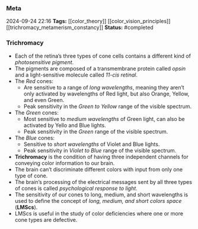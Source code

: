 ### Meta
2024-09-24 22:16
**Tags:** [[color_theory]] [[color_vision_principles]] [[trichromacy_metamerism_constancy]]
**Status:** #completed  

### Trichromacy
- Each of the retina’s three types of cone cells contains a different kind of *photosensitive pigment*.
- The pigments are composed of a transmembrane protein called *opsin* and a light-sensitive molecule called *11-cis retinal*.
- The *Red* cones:
	- Are sensitive to a range of *long wavelengths*, meaning they aren’t only activated by wavelengths of Red light, but also Orange, Yellow, and even Green.
	- Peak sensitivity in the *Green to Yellow* range of the visible spectrum.
- The *Green* cones:
	- Most sensitive to *medium wavelengths* of Green light, can also be activated by Yello and Blue lights.
	- Peak sensitivity in the *Green* range of the visible spectrum.
- The *Blue* cones:
	- Sensitive to *short wavelengths* of Violet and Blue lights.
	- Peak sensitivity in *Violet to Blue* range of the visible spectrum.
- **Trichromacy** is the condition of having three independent channels for conveying color information to our brain.
- The brain can’t discriminate different colors with input from only one type of cone.
- The brain’s processing of the electrical messages sent by all three types of cones is called *psychological response to light*.
- The sensitivity of our cones to long, medium, and short wavelengths is used to define the concept of *long, medium, and short colors space* (**LMScs**).
- LMScs is useful in the study of color deficiencies where one or more cone types are defective.
